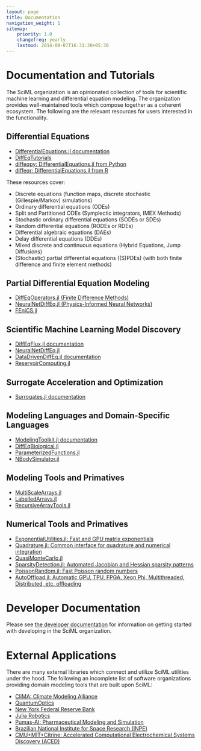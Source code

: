 ```yaml
---
layout: page
title: Documentation
navigation_weight: 1
sitemap:
    priority: 1.0
    changefreq: yearly
    lastmod: 2014-09-07T16:31:30+05:30
---
```

# Documentation and Tutorials

The SciML organization is an opinionated collection of tools for
scientific machine learning and differential equation modeling. The
organization provides well-maintained tools which compose together
as a coherent ecosystem. The following are the relevant resources for
users interested in the functionality.

## Differential Equations

- [DifferentialEquations.jl documentation](https://docs.sciml.ai/latest/)
- [DiffEqTutorials](https://github.com/SciML/DiffEqTutorials.jl)
- [diffeqpy: DifferentialEquations.jl from Python](https://github.com/SciML/diffeqpy)
- [diffeqr: DifferentialEquations.jl from R](https://github.com/SciML/diffeqr)

These resources cover:

- Discrete equations (function maps, discrete stochastic (Gillespie/Markov)
  simulations)
- Ordinary differential equations (ODEs)
- Split and Partitioned ODEs (Symplectic integrators, IMEX Methods)
- Stochastic ordinary differential equations (SODEs or SDEs)
- Random differential equations (RODEs or RDEs)
- Differential algebraic equations (DAEs)
- Delay differential equations (DDEs)
- Mixed discrete and continuous equations (Hybrid Equations, Jump Diffusions)
- (Stochastic) partial differential equations ((S)PDEs) (with both finite
  difference and finite element methods)

## Partial Differential Equation Modeling

- [DiffEqOperators.jl (Finite Difference Methods)](https://github.com/SciML/DiffEqOperators.jl)
- [NeuralNetDiffEq.jl (Physics-Informed Neural Networks)](https://github.com/SciML/NeuralNetDiffEq.jl)
- [FEniCS.jl](https://github.com/SciML/FEniCS.jl)

## Scientific Machine Learning Model Discovery

- [DiffEqFlux.jl documentation](https://diffeqflux.sciml.ai/dev/)
- [NeuralNetDiffEq.jl](https://github.com/SciML/NeuralNetDiffEq.jl)
- [DataDrivenDiffEq.jl documentation](https://datadriven.sciml.ai/dev/)
- [ReservoirComputing.jl](https://github.com/SciML/ReservoirComputing.jl)

## Surrogate Acceleration and Optimization

- [Surrogates.jl documentation](https://surrogates.sciml.ai/latest/)

## Modeling Languages and Domain-Specific Languages

- [ModelingToolkit.jl documentation](https://mtk.sciml.ai/dev/)
- [DiffEqBiological.jl](https://github.com/SciML/DiffEqBiological.jl)
- [ParameterizedFunctions.jl](https://github.com/SciML/ParameterizedFunctions.jl)
- [NBodySimulator.jl](https://github.com/SciML/NBodySimulator.jl)

## Modeling Tools and Primatives

- [MultiScaleArrays.jl](https://github.com/SciML/MultiScaleArrays.jl)
- [LabelledArrays.jl](https://github.com/SciML/LabelledArrays.jl)
- [RecursiveArrayTools.jl](https://github.com/SciML/RecursiveArrayTools.jl)

## Numerical Tools and Primatives

- [ExponentialUtilities.jl: Fast and GPU matrix exponentials](https://github.com/SciML/ExponentialUtilities.jl)
- [Quadrature.jl: Common interface for quadrature and numerical integration](https://github.com/SciML/Quadrature.jl)
- [QuasiMonteCarlo.jl](https://github.com/SciML/QuasiMonteCarlo.jl0)
- [SparsityDetection.jl: Automated Jacobian and Hessian sparsity patterns](https://github.com/SciML/SparsityDetection.jl)
- [PoissonRandom.jl: Fast Poisson random numbers](https://github.com/SciML/PoissonRandom.jl)
- [AutoOffload.jl: Automatic GPU, TPU, FPGA, Xeon Phi, Multithreaded, Distributed, etc. offloading](https://github.com/SciML/AutoOffload.jl)

# Developer Documentation

Please see [the developer documentation](http://devdocs.sciml.ai/latest/)
for information on getting started with developing in the SciML organization.

# External Applications

There are many external libraries which connect and utilize SciML
utilities under the hood. The following an incomplete list of software
organizations providing domain modeling tools that are built upon
SciML:

- [CliMA: Climate Modeling Alliance](https://clima.caltech.edu/)
- [QuantumOptics](https://qojulia.org/)
- [New York Federal Reserve Bank](https://frbny-dsge.github.io/DSGE.jl/latest/)
- [Julia Robotics](https://juliarobotics.org/)
- [Pumas-AI: Pharmaceutical Modeling and Simulation](https://pumas.ai/)
- [Brazilian National Institute for Space Research (INPE)](https://github.com/JuliaSpace/SatelliteToolbox.jl)
- [CMU+MIT+Citrine: Accelerated Computational Electrochemical Systems Discovery (ACED)](https://www.cmu.edu/aced/)
